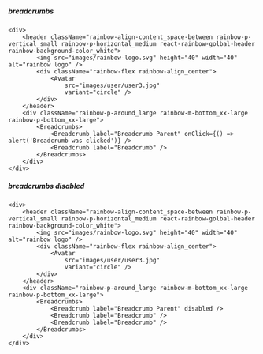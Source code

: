 ##### breadcrumbs

    <div>
        <header className="rainbow-align-content_space-between rainbow-p-vertical_small rainbow-p-horizontal_medium react-rainbow-golbal-header rainbow-background-color_white">
            <img src="images/rainbow-logo.svg" height="40" width="40" alt="rainbow logo" />
            <div className="rainbow-flex rainbow-align_center">
                <Avatar
                    src="images/user/user3.jpg"
                    variant="circle" />
            </div>
        </header>
        <div className="rainbow-p-around_large rainbow-m-bottom_xx-large rainbow-p-bottom_xx-large">
            <Breadcrumbs>
                <Breadcrumb label="Breadcrumb Parent" onClick={() => alert('Breadcrumb was clicked')} />
                <Breadcrumb label="Breadcrumb" />
            </Breadcrumbs>
        </div>
    </div>

##### breadcrumbs disabled

    <div>
        <header className="rainbow-align-content_space-between rainbow-p-vertical_small rainbow-p-horizontal_medium react-rainbow-golbal-header rainbow-background-color_white">
            <img src="images/rainbow-logo.svg" height="40" width="40" alt="rainbow logo" />
            <div className="rainbow-flex rainbow-align_center">
                <Avatar
                    src="images/user/user3.jpg"
                    variant="circle" />
            </div>
        </header>
        <div className="rainbow-p-around_large rainbow-m-bottom_xx-large rainbow-p-bottom_xx-large">
            <Breadcrumbs>
                <Breadcrumb label="Breadcrumb Parent" disabled />
                <Breadcrumb label="Breadcrumb" />
                <Breadcrumb label="Breadcrumb" />
            </Breadcrumbs>
        </div>
    </div>
